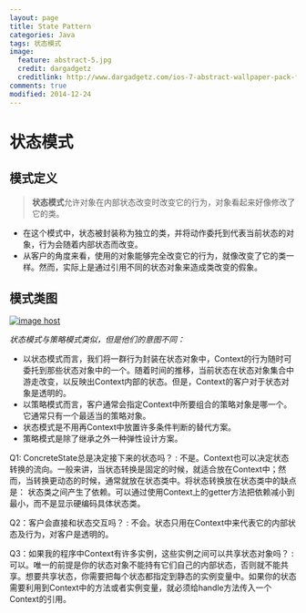 ```yaml
---
layout: page
title: State Pattern
categories: Java
tags: 状态模式
image:
  feature: abstract-5.jpg
  credit: dargadgetz
  creditlink: http://www.dargadgetz.com/ios-7-abstract-wallpaper-pack-for-iphone-5-and-ipod-touch-retina/
comments: true
modified: 2014-12-24
---
```


状态模式
========

模式定义
-----------
>**状态模式**允许对象在内部状态改变时改变它的行为，对象看起来好像修改了它的类。

* 在这个模式中，状态被封装称为独立的类，并将动作委托到代表当前状态的对象，行为会随着内部状态而改变。
* 从客户的角度来看，使用的对象能够完全改变它的行为，就像改变了它的类一样。然而，实际上是通过引用不同的状态对象来造成类改变的假象。

模式类图
-----------
<a href="http://imgbox.com/RmNrs4E0" target="_blank"><img src="http://i.imgbox.com/RmNrs4E0.png" alt="image host"/></a>

*状态模式与策略模式类似，但是他们的意图不同：*

* 以状态模式而言，我们将一群行为封装在状态对象中，Context的行为随时可委托到那些状态对象中的一个。随着时间的推移，当前状态在状态对象集合中游走改变，以反映出Context内部的状态。但是，Context的客户对于状态对象是透明的。
*  以策略模式而言，客户通常会指定Context中所要组合的策略对象是哪一个。它通常只有一个最适当的策略对象。
* 状态模式是不用再Context中放置许多条件判断的替代方案。
* 策略模式是除了继承之外一种弹性设计方案。

Q1: ConcreteState总是决定接下来的状态吗？
: 不是。Context也可以决定状态转换的流向。一般来讲，当状态转换是固定的时候，就适合放在Context中；然而，当转换更动态的时候，通常就放在状态类中。将状态转换放在状态类中的缺点是： 状态类之间产生了依赖。可以通过使用Context上的getter方法把依赖减小到最小，而不是显示硬编码具体状态类。

Q2：客户会直接和状态交互吗？
: 不会。状态只用在Context中来代表它的内部状态及行为，对客户是透明的。

Q3：如果我的程序中Context有许多实例，这些实例之间可以共享状态对象吗？
: 可以。唯一的前提是你的状态对象不能持有它们自己的内部状态，否则就不能共享。想要共享状态，你需要把每个状态都指定到静态的实例变量中。如果你的状态需要利用到Context中的方法或者实例变量，就必须给handle方法传入一个Context的引用。

